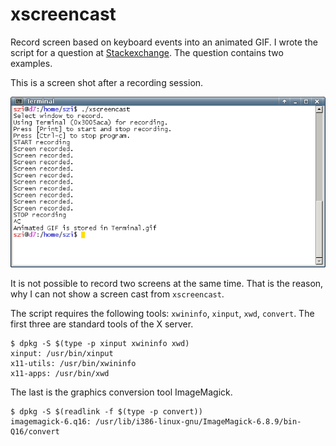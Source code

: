 # xscreencast

Record screen based on keyboard events into an animated GIF.  I wrote
the script for a question at [Stackexchange][1].  The question
contains two examples.

[1]: https://emacs.stackexchange.com/questions/18607/how-to-set-the-foreground-color-of-the-cursor-face

This is a screen shot after a recording session.

![screenshot](screenshot.png)

It is not possible to record two screens at the same time.  That is
the reason, why I can not show a screen cast from `xscreencast`.

The script requires the following tools: `xwininfo`, `xinput`, `xwd`,
`convert`.  The first three are standard tools of the X server.

    $ dpkg -S $(type -p xinput xwininfo xwd)
    xinput: /usr/bin/xinput
    x11-utils: /usr/bin/xwininfo
    x11-apps: /usr/bin/xwd

The last is the graphics conversion tool ImageMagick.

    $ dpkg -S $(readlink -f $(type -p convert))
    imagemagick-6.q16: /usr/lib/i386-linux-gnu/ImageMagick-6.8.9/bin-Q16/convert
